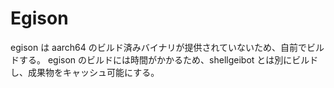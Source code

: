 # Egison

egison は aarch64 のビルド済みバイナリが提供されていないため、自前でビルドする。
egison のビルドには時間がかかるため、shellgeibot とは別にビルドし、成果物をキャッシュ可能にする。
